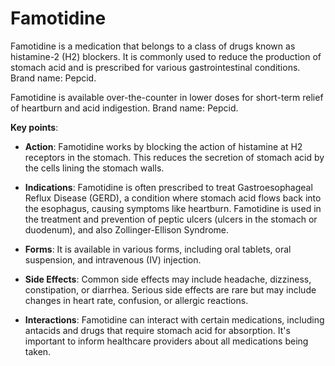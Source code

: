 <!--
source: gpt-3 + jph editing
brands: Pepcid
tags: antihistamines
-->

# Famotidine

Famotidine is a medication that belongs to a class of drugs known as histamine-2 (H2) blockers. It is commonly used to reduce the production of stomach acid and is prescribed for various gastrointestinal conditions. Brand name: Pepcid.

Famotidine is available over-the-counter in lower doses for short-term relief of heartburn and acid indigestion. Brand name: Pepcid.

**Key points**:

* **Action**: Famotidine works by blocking the action of histamine at H2 receptors in the stomach. This reduces the secretion of stomach acid by the cells lining the stomach walls.

* **Indications**: Famotidine is often prescribed to treat Gastroesophageal Reflux Disease (GERD), a condition where stomach acid flows back into the esophagus, causing symptoms like heartburn. Famotidine is used in the treatment and prevention of peptic ulcers (ulcers in the stomach or duodenum), and also Zollinger-Ellison Syndrome.

* **Forms**: It is available in various forms, including oral tablets, oral suspension, and intravenous (IV) injection.

* **Side Effects**: Common side effects may include headache, dizziness, constipation, or diarrhea. Serious side effects are rare but may include changes in heart rate, confusion, or allergic reactions.

* **Interactions**: Famotidine can interact with certain medications, including antacids and drugs that require stomach acid for absorption. It's important to inform healthcare providers about all medications being taken.

